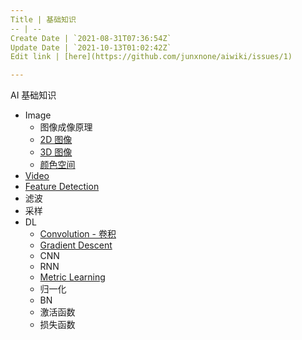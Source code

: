 ```yaml
---
Title | 基础知识
-- | --
Create Date | `2021-08-31T07:36:54Z`
Update Date | `2021-10-13T01:02:42Z`
Edit link | [here](https://github.com/junxnone/aiwiki/issues/1)

---
```

AI  基础知识

- Image
  - 图像成像原理
  - [2D 图像](./2D_Images)
  - [3D 图像](./3D_Images)
  - [颜色空间](./Image_Color_Spaces)
- [Video](./Video)
- [Feature Detection](/Feature_Detection)
- 滤波
- 采样
- DL
  - [Convolution - 卷积](/Convolution_Summary.md)
  - [Gradient Descent](https://github.com/junxnone/ml/issues/89)
  - CNN
  - RNN
  - [Metric Learning](https://github.com/junxnone/tech-io/issues/610)
  - 归一化
  - BN
  - 激活函数
  - 损失函数
